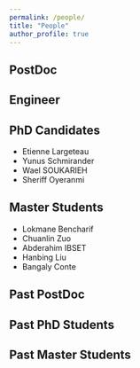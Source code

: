 ```yaml
---
permalink: /people/
title: "People"
author_profile: true
---
```


## PostDoc

## Engineer

## PhD Candidates

* Etienne Largeteau
* Yunus Schmirander
* Wael SOUKARIEH
* Sheriff Oyeranmi

## Master Students
* Lokmane Bencharif
* Chuanlin Zuo
* Abderahim IBSET
* Hanbing Liu
* Bangaly Conte

## Past PostDoc

## Past PhD Students

## Past Master Students
